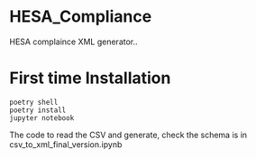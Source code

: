 # HESA_Compliance
HESA complaince XML generator..

# First time Installation

```
poetry shell
poetry install
jupyter notebook
```

The code to read the CSV and generate, check the schema is in csv_to_xml_final_version.ipynb
